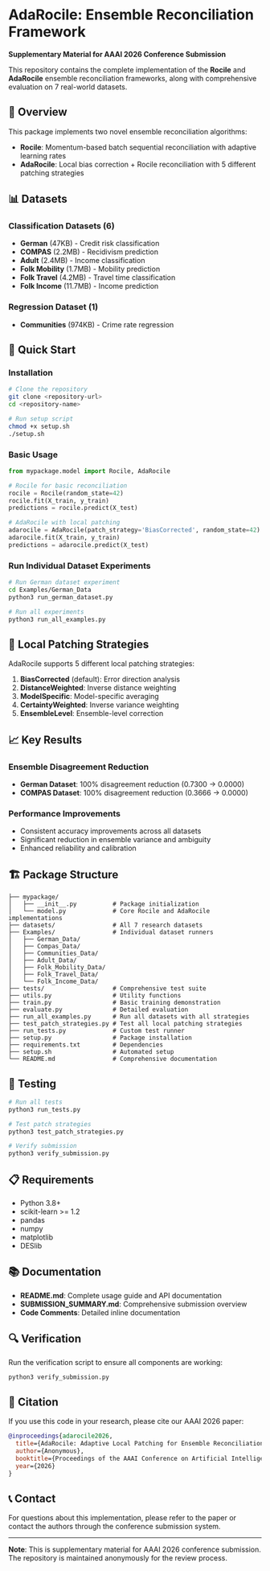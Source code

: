 # AdaRocile: Ensemble Reconciliation Framework

**Supplementary Material for AAAI 2026 Conference Submission**

This repository contains the complete implementation of the **Rocile** and **AdaRocile** ensemble reconciliation frameworks, along with comprehensive evaluation on 7 real-world datasets.

## 🎯 Overview

This package implements two novel ensemble reconciliation algorithms:

- **Rocile**: Momentum-based batch sequential reconciliation with adaptive learning rates
- **AdaRocile**: Local bias correction + Rocile reconciliation with 5 different patching strategies

## 📊 Datasets

### Classification Datasets (6)
- **German** (47KB) - Credit risk classification
- **COMPAS** (2.2MB) - Recidivism prediction  
- **Adult** (2.4MB) - Income classification
- **Folk Mobility** (1.7MB) - Mobility prediction
- **Folk Travel** (4.2MB) - Travel time classification
- **Folk Income** (11.7MB) - Income prediction

### Regression Dataset (1)
- **Communities** (974KB) - Crime rate regression

## 🚀 Quick Start

### Installation
```bash
# Clone the repository
git clone <repository-url>
cd <repository-name>

# Run setup script
chmod +x setup.sh
./setup.sh
```

### Basic Usage
```python
from mypackage.model import Rocile, AdaRocile

# Rocile for basic reconciliation
rocile = Rocile(random_state=42)
rocile.fit(X_train, y_train)
predictions = rocile.predict(X_test)

# AdaRocile with local patching
adarocile = AdaRocile(patch_strategy='BiasCorrected', random_state=42)
adarocile.fit(X_train, y_train)
predictions = adarocile.predict(X_test)
```

### Run Individual Dataset Experiments
```bash
# Run German dataset experiment
cd Examples/German_Data
python3 run_german_dataset.py

# Run all experiments
python3 run_all_examples.py
```

## 🔬 Local Patching Strategies

AdaRocile supports 5 different local patching strategies:

1. **BiasCorrected** (default): Error direction analysis
2. **DistanceWeighted**: Inverse distance weighting
3. **ModelSpecific**: Model-specific averaging
4. **CertaintyWeighted**: Inverse variance weighting
5. **EnsembleLevel**: Ensemble-level correction

## 📈 Key Results

### Ensemble Disagreement Reduction
- **German Dataset**: 100% disagreement reduction (0.7300 → 0.0000)
- **COMPAS Dataset**: 100% disagreement reduction (0.3666 → 0.0000)

### Performance Improvements
- Consistent accuracy improvements across all datasets
- Significant reduction in ensemble variance and ambiguity
- Enhanced reliability and calibration

## 🏗️ Package Structure

```
├── mypackage/
│   ├── __init__.py          # Package initialization
│   └── model.py             # Core Rocile and AdaRocile implementations
├── datasets/                # All 7 research datasets
├── Examples/                # Individual dataset runners
│   ├── German_Data/
│   ├── Compas_Data/
│   ├── Communities_Data/
│   ├── Adult_Data/
│   ├── Folk_Mobility_Data/
│   ├── Folk_Travel_Data/
│   └── Folk_Income_Data/
├── tests/                   # Comprehensive test suite
├── utils.py                 # Utility functions
├── train.py                 # Basic training demonstration
├── evaluate.py              # Detailed evaluation
├── run_all_examples.py      # Run all datasets with all strategies
├── test_patch_strategies.py # Test all local patching strategies
├── run_tests.py             # Custom test runner
├── setup.py                 # Package installation
├── requirements.txt         # Dependencies
├── setup.sh                 # Automated setup
└── README.md                # Comprehensive documentation
```

## 🧪 Testing

```bash
# Run all tests
python3 run_tests.py

# Test patch strategies
python3 test_patch_strategies.py

# Verify submission
python3 verify_submission.py
```

## 📋 Requirements

- Python 3.8+
- scikit-learn >= 1.2
- pandas
- numpy
- matplotlib
- DESlib

## 📚 Documentation

- **README.md**: Complete usage guide and API documentation
- **SUBMISSION_SUMMARY.md**: Comprehensive submission overview
- **Code Comments**: Detailed inline documentation

## 🔍 Verification

Run the verification script to ensure all components are working:
```bash
python3 verify_submission.py
```

## 📄 Citation

If you use this code in your research, please cite our AAAI 2026 paper:

```bibtex
@inproceedings{adarocile2026,
  title={AdaRocile: Adaptive Local Patching for Ensemble Reconciliation},
  author={Anonymous},
  booktitle={Proceedings of the AAAI Conference on Artificial Intelligence},
  year={2026}
}
```

## 📞 Contact

For questions about this implementation, please refer to the paper or contact the authors through the conference submission system.

---

**Note**: This is supplementary material for AAAI 2026 conference submission. The repository is maintained anonymously for the review process. 